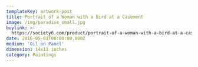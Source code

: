 ```yaml
---
templateKey: artwork-post
title: Portrait of a Woman with a Bird at a Casement
image: /img/paradise_small.jpg
buylink: >-
  https://society6.com/product/portrait-of-a-woman-with-a-bird-at-a-casement-quo_print?sku=s6-4433493p4a1v45
date: 2016-05-01T00:00:00.000Z
medium: 'Oil on Panel'
dimension: 14x11 inches
category: Paintings
---
```


